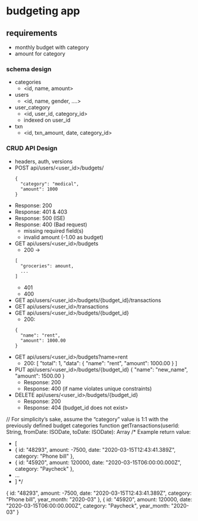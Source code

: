 # budgeting app

## requirements
- monthly budget with category
- amount for category

### schema design
- categories
  - <id, name, amount>
- users
  - <id, name, gender, ....>
- user_category
  - <id, user_id, category_id>
  - indexed on user_id
- txn
  - <id, txn_amount, date, category_id>

### CRUD API Design
- headers, auth, versions
- POST api/users/<user_id>/budgets/
  ```
  {
    "category": "medical",
    "amount": 1000
  }
  ```
- Response: 200 
- Response: 401 & 403
- Response: 500 (ISE)
- Response: 400 (Bad request)
  - missing required field(s)
  - invalid amount (-1.00 as budget)
- GET api/users/<user_id>/budgets
  - 200 -> 
  ```
  [
    "groceries": amount,
    ...
  ]
  ```
  - 401 
  - 400
- GET api/users/<user_id>/budgets/{budget_id}/transactions
- GET api/users/<user_id>/transactions
- GET api/users/<user_id>/budgets/{budget_id}
  - 200: 
  ```
  {
    "name": "rent",
    "amount": 1000.00
  }
  ```
- GET api/users/<user_id>/budgets?name=rent
  - 200:
  [
    "total": 1,
    "data": {
      "name": "rent",
      "amount": 1000.00
    }
  ]
- PUT api/users/<user_id>/budgets/{budget_id}
   {
     "name": "new_name",
     "amount": 1500.00
   }
  - Response: 200
  - Response: 400 (if name violates unique constraints)
- DELETE api/users/<user_id>/budgets/{budget_id}
  - Response: 200
  - Response: 404 (budget_id does not exist>

// For simplicity’s sake, assume the “category” value is 1:1 with the previously defined budget categories
function getTransactions(userId: String, fromDate: ISODate, toDate: ISODate): Array<transactions>
/* Example return value:
 * [
 *   { id: "48293", amount: -7500, date: "2020-03-15T12:43:41.389Z", category: "Phone bill" },
 *   { id: "45920", amount: 120000, date: "2020-03-15T06:00:00.000Z", category: "Paycheck" },
 *   ...
 * ]
 */
  
  { id: "48293", amount: -7500, date: "2020-03-15T12:43:41.389Z", category: "Phone bill", year_month: "2020-03" },
  { id: "45920", amount: 120000, date: "2020-03-15T06:00:00.000Z", category: "Paycheck", year_month: "2020-03" }
